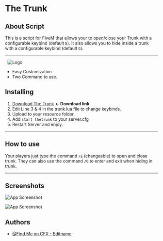 
# The Trunk



## About Script

This is a script for FiveM that allows your to open/close your Trunk with a configurable keybind (default `E`). It also allows you to hide inside a trunk with a configurable keybind (default `G`).

---


&nbsp;
![Logo](https://i.postimg.cc/Njx6pkZ0/features.png)




- Easy Customization
- Two Command to use.


## Installing
1. [Download The Trunk](#) **<- Download link**
2. Edit Line 3 & 4 in the trunk.lua file to change keybinds.
3. Upload to your resource folder.
4. Add `start thetrunk` to your server.cfg
5. Restart Server and enjoy.

 
------
## How to use

Your players just type the command `/E` (changeable) to open and close trunk. They can also use the command `/G` to enter and exit when hiding in trunk.

---


## Screenshots

![App Screenshot](https://i.postimg.cc/NfCnPf8X/main-trunk.png)

![App Screenshot](https://i.postimg.cc/8kygCM9s/trunk1.png)

## Authors

- [@Find Me on CFX - Editname](https://forum.cfx.re/u/Editname)

